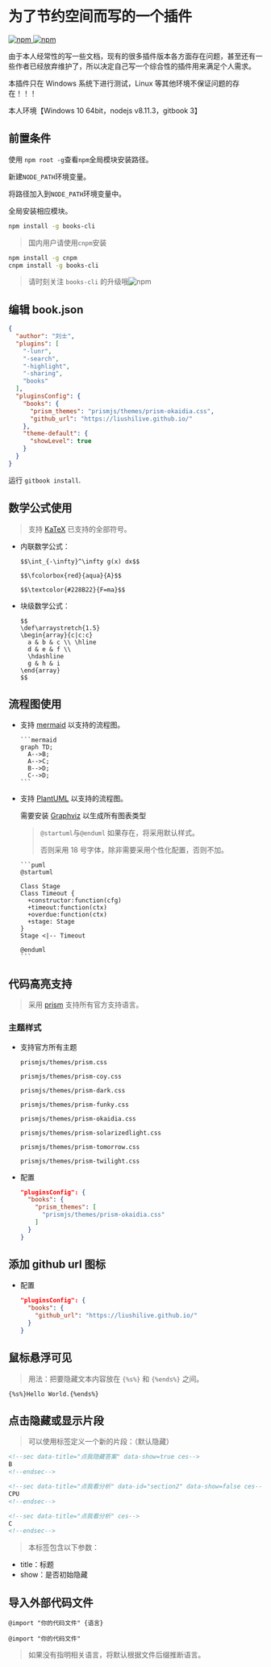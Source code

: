 # 为了节约空间而写的一个插件

[![npm](https://img.shields.io/npm/v/gitbook-plugin-books.svg) ![npm](https://img.shields.io/npm/dt/gitbook-plugin-books.svg)](https://www.npmjs.com/package/gitbook-plugin-books)

由于本人经常性的写一些文档，现有的很多插件版本各方面存在问题，甚至还有一些作者已经放弃维护了，所以决定自己写一个综合性的插件用来满足个人需求。

本插件只在 Windows 系统下进行测试，Linux 等其他环境不保证问题的存在！！！

本人环境【Windows 10 64bit，nodejs v8.11.3，gitbook 3】

## 前置条件

使用 `npm root -g`查看`npm`全局模块安装路径。

新建`NODE_PATH`环境变量。

将路径加入到`NODE_PATH`环境变量中。

全局安装相应模块。

```bash
npm install -g books-cli
```

>国内用户请使用`cnpm`安装

```bash
npm install -g cnpm
cnpm install -g books-cli
```

>请时刻关注 `books-cli` 的升级哦![npm](https://img.shields.io/npm/v/books-cli.svg)

## 编辑 book.json

```json
{
  "author": "刘士",
  "plugins": [
    "-lunr",
    "-search",
    "-highlight",
    "-sharing",
    "books"
  ],
  "pluginsConfig": {
    "books": {
      "prism_themes": "prismjs/themes/prism-okaidia.css",
      "github_url": "https://liushilive.github.io/"
    },
    "theme-default": {
      "showLevel": true
    }
  }
}
```

运行 `gitbook install`.

## 数学公式使用

>支持 [KaTeX](https://khan.github.io/KaTeX/docs/supported.html) 已支持的全部符号。

* 内联数学公式：

      $$\int_{-\infty}^\infty g(x) dx$$

      $$\fcolorbox{red}{aqua}{A}$$

      $$\textcolor{#228B22}{F=ma}$$

* 块级数学公式：

      $$
      \def\arraystretch{1.5}
      \begin{array}{c|c:c}
        a & b & c \\ \hline
        d & e & f \\
        \hdashline
        g & h & i
      \end{array}
      $$

## 流程图使用

* 支持 [mermaid](https://mermaidjs.github.io/) 以支持的流程图。

      ```mermaid
      graph TD;
        A-->B;
        A-->C;
        B-->D;
        C-->D;
      ```

* 支持 [PlantUML](http://plantuml.com/) 以支持的流程图。

  需要安装 [Graphviz](http://www.graphviz.org/) 以生成所有图表类型

  >`@startuml`与`@enduml` 如果存在，将采用默认样式。
  >
  >否则采用 18 号字体，除非需要采用个性化配置，否则不加。

      ```puml
      @startuml

      Class Stage
      Class Timeout {
        +constructor:function(cfg)
        +timeout:function(ctx)
        +overdue:function(ctx)
        +stage: Stage
      }
      Stage <|-- Timeout

      @enduml
      ```

## 代码高亮支持

>采用 [prism](https://prismjs.com/) 支持所有官方支持语言。

### 主题样式

* 支持官方所有主题

      prismjs/themes/prism.css

      prismjs/themes/prism-coy.css

      prismjs/themes/prism-dark.css

      prismjs/themes/prism-funky.css

      prismjs/themes/prism-okaidia.css

      prismjs/themes/prism-solarizedlight.css

      prismjs/themes/prism-tomorrow.css

      prismjs/themes/prism-twilight.css

* 配置

  ```json
  "pluginsConfig": {
    "books": {
      "prism_themes": [
        "prismjs/themes/prism-okaidia.css"
      ]
    }
  }
  ```

## 添加 github url 图标

* 配置

  ```json
  "pluginsConfig": {
    "books": {
      "github_url": "https://liushilive.github.io/"
    }
  }
  ```

## 鼠标悬浮可见

>用法：把要隐藏文本内容放在 `{%s%}` 和 `{%ends%}` 之间。

    {%s%}Hello World.{%ends%}

## 点击隐藏或显示片段

>可以使用标签定义一个新的片段：（默认隐藏）

```html
<!--sec data-title="点我隐藏答案" data-show=true ces-->
B
<!--endsec-->

<!--sec data-title="点我看分析" data-id="section2" data-show=false ces-->
CPU
<!--endsec-->

<!--sec data-title="点我看分析" ces-->
C
<!--endsec-->
```

>本标签包含以下参数：

* title：标题
* show：是否初始隐藏

## 导入外部代码文件

`@import "你的代码文件" {语言}`

`@import "你的代码文件"`

>如果没有指明相关语言，将默认根据文件后缀推断语言。
